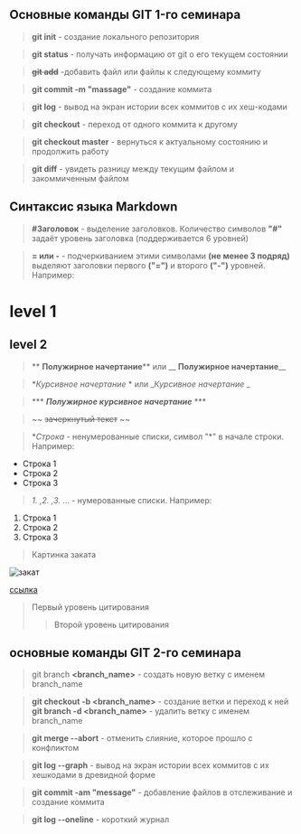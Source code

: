 ## Основные команды GIT 1-го семинара

>  **git init** - создание локального репозитория

> **git status** - получать информацию от git о его текущем состоянии

> ~~**git add**~~ -добавить файл или файлы к следующему коммиту

> **git commit -m "massage"** - создание коммита

> **git log** - вывод на экран истории всех коммитов с их хеш-кодами

> **git checkout** - переход от одного коммита к другому

> **git checkout master** - вернуться к актуальному состоянию и продолжить работу

> **git diff** - увидеть разницу между текущим файлом и закоммиченным файлом

## **Синтаксис языка Markdown**

> **#Заголовок** - выделение заголовков. Количество символов **"#"** задаёт уровень заголовка (поддерживается 6 уровней)

> **= или -** - подчеркиванием этими символами **(не менее 3 подряд)** выделяют заголовки первого **("=")** и второго **("-")** уровней. Например:

level 1
=
level 2
-

> ** **Полужирное начертание**** или __ __Полужирное начертание____

> **Курсивное начертание* * или __Курсивное начертание_ _

> *** ***Полужирное курсивное начертание*** ***

> ~~ ~~зачеркнутый текст~~ ~~

> **Строка*  - ненумерованные списки, символ "*" в начале строки. Например:

* Строка 1
* Строка 2
* Строка 3

> *1. ,2. ,3.* ... - нумерованные списки. Например:

1. Строка 1
2. Строка 2
3. Строка 3

> Картинка заката

![закат](закат.jpg)

[ссылка](https://ru.wikipedia.org/wiki/%D0%97%D0%B0%D0%BA%D0%B0%D1%82)

> Первый уровень цитирования
>> Второй уровень цитирования

## основные команды GIT 2-го семинара

>git branch **<branch_name>** - создать новую ветку с именем branch_name

> **git checkout -b <branch_name>** - создание ветки и переход к ней
> **git branch -d <branch_name>** - удалить ветку с именем branch_name

> **git merge --abort** - отменить слияние, которое прошло с конфликтом

> **git log --graph** - вывод на экран истории всех коммитов с их хешкодами в древидной форме

> **git commit -am "message"** - добавление  файлов в отслеживание и создание коммита

> **git log --oneline** - короткий журнал

